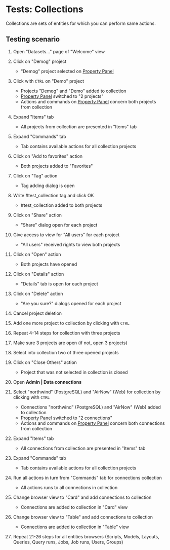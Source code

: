 <!-- TITLE: Tests: Collections -->
<!-- SUBTITLE: -->

# Tests: Collections

Collections are sets of entities for which you can perform same actions.

## Testing scenario

1. Open "Datasets..." page of "Welcome" view

1. Click on "Demog" project
   * "Demog" project selected on [Property Panel](../features/property-panel.md)
     
1. Click with ```CTRL``` on "Demo" project
   * Projects "Demog" and "Demo" added to collection
   * [Property Panel](../features/property-panel.md) switched to "2 projects"
   * Actions and commands on [Property Panel](../features/property-panel.md) concern both projects from collection
   
1. Expand "Items" tab
   * All projects from collection are presented in "Items" tab
   
1. Expand "Commands" tab
   * Tab contains available actions for all collection projects
   
1. Click on "Add to favorites" action
   * Both projects added to "Favorites"

1. Click on "Tag" action
   * Tag adding dialog is open
      
1. Write \#test_collection tag and click OK
   * \#test_collection added to both projects
   
1. Click on "Share" action
   * "Share" dialog open for each project
   
1. Give access to view for "All users" for each project
   * "All users" received rights to view both projects

1. Click on "Open" action
   * Both projects have opened
   
1. Click on "Details" action
   * "Details" tab is open for each project
   
1. Click on "Delete" action
   * "Are you sure?" dialogs opened for each project
   
1. Cancel project deletion    

1. Add one more project to collection by clicking with ```CTRL```

1. Repeat 4-14 steps for collection with three projects

1. Make sure 3 projects are open (if not, open 3 projects)

1. Select into collection two of three opened projects

1. Click on "Close Others" action
   * Project that was not selected in collection is closed
   
1. Open **Admin | Data connections**

1. Select "northwind" (PostgreSQL) and "AirNow" (Web) for collection by clicking with ```CTRL```
   * Connections "northwind" (PostgreSQL) and "AirNow" (Web) added to collection
   * [Property Panel](../features/property-panel.md) switched to "2 connections"
   * Actions and commands on [Property Panel](../features/property-panel.md) concern both connections from collection
   
1. Expand "Items" tab
   * All connections from collection are presented in "Items" tab
   
1. Expand "Commands" tab
   * Tab contains available actions for all collection projects
   
1. Run all actions in turn from "Commands" tab for connections collection 
   * All actions runs to all connections in collection
   
1. Change browser view to "Card" and add connections to collection 
   * Connections are added to collection in "Card" view

1. Change browser view to "Table" and add connections to collection 
   * Connections are added to collection in "Table" view

1. Repeat 21-26 steps for all entities browsers (Scripts, Models, Layouts, Queries, Query runs, Jobs, Job runs, Users, Groups)
